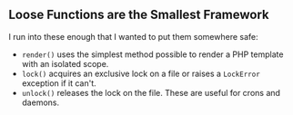 ## Loose Functions are the Smallest Framework

I run into these enough that I wanted to put them somewhere safe:

* `render()` uses the simplest method possible to render a PHP template with an isolated scope.
* `lock()` acquires an exclusive lock on a file or raises a `LockError` exception if it can't.
* `unlock()` releases the lock on the file. These are useful for crons and daemons.

